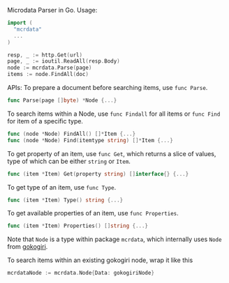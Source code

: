 Microdata Parser in Go. 
Usage:
```go
import (
  "mcrdata"
  ...
)

resp, _ := http.Get(url)
page, _ := ioutil.ReadAll(resp.Body)
node := mcrdata.Parse(page)
items := node.FindAll(doc)
```
APIs: 
To prepare a document before searching items, use `func Parse`. 
```go
func Parse(page []byte) *Node {...}
```
To search items within a Node, use `func Findall` for all items or `func Find` for item of a specific type. 
```go
func (node *Node) FindAll() []*Item {...}
func (node *Node) Find(itemtype string) []*Item {...}
```
To get property of an item, use `func Get`, which returns a slice of values, type of which can be either `string` or `Item`. 
```go
func (item *Item) Get(property string) []interface{} {...}
```
To get type of an item, use `func Type`. 
```go
func (item *Item) Type() string {...}
```
To get available properties of an item, use `func Properties`. 
```go
func (item *Item) Properties() []string {...}
```
Note that `Node` is a type within package `mcrdata`, which internally uses `Node` from [gokogiri](https://github.com/moovweb/gokogiri/). 

To search items within an existing gokogiri node, wrap it like this 
```go
mcrdataNode := mcrdata.Node{Data: gokogiriNode}
```
